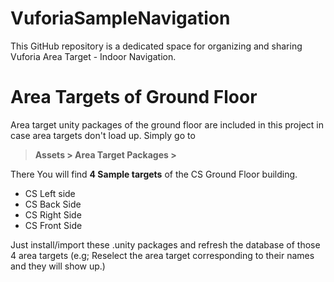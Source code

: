 # VuforiaSampleNavigation
This GitHub repository is a dedicated space for organizing and sharing Vuforia Area Target - Indoor Navigation.


# Area Targets of Ground Floor
Area target unity packages of the ground floor are included in this project in case area targets don't load up.
Simply go to

> **Assets > Area Target Packages >**

There You will find **4 Sample targets** of the CS Ground Floor building.
+ CS Left side
+ CS Back Side
+ CS Right Side
+ CS Front Side
  
Just install/import these .unity packages and refresh the database of those 4 area targets (e.g; Reselect the area target corresponding to their names and they will show up.) 
